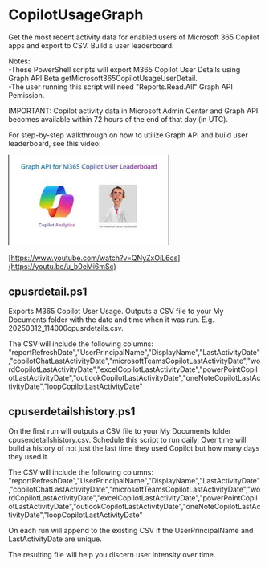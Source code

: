 # CopilotUsageGraph
Get the most recent activity data for enabled users of Microsoft 365 Copilot apps and export to CSV.  Build a user leaderboard.

Notes:\
-These PowerShell scripts will export M365 Copilot User Details using Graph API Beta getMicrosoft365CopilotUsageUserDetail.\
-The user running this script will need "Reports.Read.All" Graph API Pemission.

IMPORTANT:  Copilot activity data in Microsoft Admin Center and Graph API becomes available within 72 hours of the end of that day (in UTC).

For step-by-step walkthrough on how to utilize Graph API and build user leaderboard, see this video:

  ![](https://github.com/Hickey7737/CopilotUsageGraph/blob/main/vid%20thumb.png)
  
  [https://www.youtube.com/watch?v=QNyZxOiL6cs](https://youtu.be/u_b0eMi6mSc)
  
## cpusrdetail.ps1 ##
Exports M365 Copilot User Usage. Outputs a CSV file to your My Documents folder with the date and time when it was run.  E.g. 20250312_114000cpusrdetails.csv.

The CSV will include the following columns:
"reportRefreshDate","UserPrincipalName","DisplayName","LastActivityDate","copilotChatLastActivityDate","microsoftTeamsCopilotLastActivityDate","wordCopilotLastActivityDate","excelCopilotLastActivityDate","powerPointCopilotLastActivityDate","outlookCopilotLastActivityDate","oneNoteCopilotLastActivityDate","loopCopilotLastActivityDate"

## cpuserdetailshistory.ps1 ##
On the first run will outputs a CSV file to your My Documents folder cpuserdetailshistory.csv.  Schedule this script to run daily.  Over time will build a history of not just the last time they used Copilot but how many days they used it.  

The CSV will include the following columns:
"reportRefreshDate","UserPrincipalName","DisplayName","LastActivityDate","copilotChatLastActivityDate","microsoftTeamsCopilotLastActivityDate","wordCopilotLastActivityDate","excelCopilotLastActivityDate","powerPointCopilotLastActivityDate","outlookCopilotLastActivityDate","oneNoteCopilotLastActivityDate","loopCopilotLastActivityDate"

On each run will append to the existing CSV if the UserPrincipalName and LastActivityDate are unique.

The resulting file will help you discern user intensity over time. 
